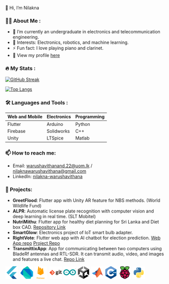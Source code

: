 👋 Hi, I’m Nilakna

### :woman_technologist: About Me :
- 🌱 I’m currently an undergraduate in electronics and telecommunication engineering.
- 🤖 Interests: Electronics, robotics, and machine learning.
- ⚡ Fun fact: I love playing piano and clarinet.
- 🔗 View my profile [here](https://nilaknaw.github.io)

<!---
NilaknaW/NilaknaW is a ✨ special ✨ repository because its `README.md` (this file) appears on your GitHub profile.
You can click the Preview link to take a look at your changes.
--->
### :fire: My Stats :
[![GitHub Streak](http://github-readme-streak-stats.herokuapp.com?user=NilaknaW&theme=dark&background=000000)](https://git.io/streak-stats)
<!---
[![Top Langs](https://github-readme-stats.vercel.app/api/top-langs/?username=NilaknaW&theme=dark&background=000000)](https://github.com/anuraghazra/github-readme-stats)
--->
[![Top Langs](https://github-readme-stats.vercel.app/api/top-langs/?username=NilaknaW&layout=compact&theme=vision-friendly-dark)](https://github.com/anuraghazra/github-readme-stats)


### :hammer_and_wrench: Languages and Tools :

| Web and Mobile | Electronics | Programming |
|-----|-----|----|
| Flutter | Arduino | Python |
| Firebase | Solidworks | C++ |
| Unity | LTSpice | Matlab |

### 📫 How to reach me:
- Email: warushavithanand.22@uom.lk / nilaknawarushavithana@gmail.com
- LinkedIn: [nilakna-warushavithana](https://www.linkedin.com/in/nilakna-warushavithana/)

### 🚀 Projects:
- **GreetFlood**: Flutter app with Unity AR feature for NBS methods. (World Wildlife Fund)
- **ALPR**: Automatic license plate recognition with computer vision and deep learning in real time. (SLT Mobitel)
- **NutriMithu**: Flutter app for healthy diet planning for Sri Lanka and Diet box CAD. [Repository Link](https://github.com/Platinum-Saber/Mecha_24)
- **SmartGlow**: Electronics project of IoT smart bulb adapter.
- **RightVote**: Flutter web app with AI chatbot for election prediction. [Web App repo](https://github.com/NilaknaW/llminator-app) [Project Repo](https://github.com/NaveenSanjaya/098_LLMinators)
- **TransmittixApp**: App for communicating between two computers using BladeRf antennas and RTL-SDR. It can transmit audio, video, and images and features a live chat. [Repo Link](https://github.com/NilaknaW/TransmittixApp)

<div>
  <img src="https://github.com/devicons/devicon/blob/master/icons/flutter/flutter-original.svg" title="Flutter" alt="Flutter" width="40" height="40"/>&nbsp;
  <img src="https://github.com/devicons/devicon/blob/master/icons/dart/dart-original.svg" title="Matlab" **alt="CPP" width="40" height="40"/>
  <img src="https://github.com/devicons/devicon/blob/master/icons/firebase/firebase-plain-wordmark.svg" title="Firebase" alt="Firebase" width="40" height="40"/>&nbsp;
  <img src="https://github.com/devicons/devicon/blob/master/icons/git/git-original-wordmark.svg" title="Git" **alt="Git" width="40" height="40"/>
  <img src="https://github.com/devicons/devicon/blob/master/icons/arduino/arduino-original.svg" title="Arduino" **alt="Arduino" width="40" height="40"/>
  <img src="https://github.com/devicons/devicon/blob/master/icons/unity/unity-original.svg" title="Unity" **alt="Unity" width="40" height="40"/>
  <img src="https://github.com/devicons/devicon/blob/master/icons/matlab/matlab-original.svg" title="Matlab" **alt="Matlab" width="40" height="40"/>
  <img src="https://github.com/devicons/devicon/blob/master/icons/cplusplus/cplusplus-original.svg" title="Matlab" **alt="CPP" width="40" height="40"/>
  <img src="https://github.com/devicons/devicon/blob/master/icons/raspberrypi/raspberrypi-original.svg" title="Matlab" **alt="CPP" width="40" height="40"/>
  <img src="https://github.com/devicons/devicon/blob/master/icons/python/python-original.svg" title="Matlab" **alt="CPP" width="40" height="40"/>
</div>

<!---
  <img src="https://github.com/devicons/devicon/blob/master/icons/java/java-original-wordmark.svg" title="Java" alt="Java" width="40" height="40"/>&nbsp;
  <img src="https://github.com/devicons/devicon/blob/master/icons/react/react-original-wordmark.svg" title="React" alt="React" width="40" height="40"/>&nbsp;
  <img src="https://github.com/devicons/devicon/blob/master/icons/spring/spring-original-wordmark.svg" title="Spring" alt="Spring" width="40" height="40"/>&nbsp;
  <img src="https://github.com/devicons/devicon/blob/master/icons/materialui/materialui-original.svg" title="Material UI" alt="Material UI" width="40" height="40"/>&nbsp;
  <img src="https://github.com/devicons/devicon/blob/master/icons/redux/redux-original.svg" title="Redux" alt="Redux " width="40" height="40"/>&nbsp;
  <img src="https://github.com/devicons/devicon/blob/master/icons/gatsby/gatsby-original.svg" title="Gatsby"  alt="Gatsby" width="40" height="40"/>&nbsp;
  <img src="https://github.com/devicons/devicon/blob/master/icons/javascript/javascript-original.svg" title="JavaScript" alt="JavaScript" width="40" height="40"/>&nbsp
  <img src="https://github.com/devicons/devicon/blob/master/icons/mysql/mysql-original-wordmark.svg" title="MySQL"  alt="MySQL" width="40" height="40"/>&nbsp;
  <img src="https://github.com/devicons/devicon/blob/master/icons/nodejs/nodejs-original-wordmark.svg" title="NodeJS" alt="NodeJS" width="40" height="40"/>&nbsp;
  <img src="https://github.com/devicons/devicon/blob/master/icons/amazonwebservices/amazonwebservices-plain-wordmark.svg" title="AWS" alt="AWS" width="40" height="40"/>&nbsp;
  <img src="https://github.com/devicons/devicon/blob/master/icons/css3/css3-plain-wordmark.svg"  title="CSS3" alt="CSS" width="40" height="40"/>&nbsp;
  <img src="https://github.com/devicons/devicon/blob/master/icons/html5/html5-original.svg" title="HTML5" alt="HTML" width="40" height="40"/>&nbsp ---!>

